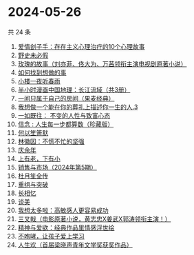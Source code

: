 # 2024-05-26

共 24 条

<!-- BEGIN WEREAD -->
<!-- 最后更新时间 2024-05-26 10:13:38 +0800 -->
1. [爱情刽子手：存在主义心理治疗的10个心理故事](https://weread.qq.com/web/bookDetail/28a329007260a56928aa6c7)
1. [野史未必假](https://weread.qq.com/web/bookDetail/cfc32c60813ab8d32g013aca)
1. [玫瑰的故事（刘亦菲、佟大为、万茜领衔主演电视剧原著小说）](https://weread.qq.com/web/bookDetail/37f32de072162e8c37f269b)
1. [如何找到想做的事](https://weread.qq.com/web/bookDetail/71a32fb0813ab8de8g019cc9)
1. [小楼一夜听春雨](https://weread.qq.com/web/bookDetail/b7232a30813ab8da4g0152a2)
1. [半小时漫画中国地理：长江流域（共3册）](https://weread.qq.com/web/bookDetail/cb932440813ab8dccg015dce)
1. [一间只属于自己的房间（果麦经典）](https://weread.qq.com/web/bookDetail/fdd327a07198e688fdd47f6)
1. [我想做一个能在你的葬礼上描述你一生的人.3](https://weread.qq.com/web/bookDetail/38f32690813ab6e23g019e4e)
1. [一如既往： 不变的人性与致富心态](https://weread.qq.com/web/bookDetail/f8e322b0813ab8db0g01952e)
1. [信念 : 人生每一步都算数（珍藏版）](https://weread.qq.com/web/bookDetail/9e1326b0813ab8736g0119ec)
1. [何以笙箫默](https://weread.qq.com/web/bookDetail/842321805282ad8422b77a5)
1. [林徽因：不慌不忙的坚强](https://weread.qq.com/web/bookDetail/a2332ce0813ab8c3cg011cce)
1. [庆余年](https://weread.qq.com/web/bookDetail/0ae32be0570f000ae1bf155)
1. [上有老，下有小](https://weread.qq.com/web/bookDetail/67f32aa0813ab8d6bg019ce9)
1. [销售与市场（2024年第5期）](https://weread.qq.com/web/bookDetail/c74323f0813ab8df5g012e33)
1. [杜月笙全传](https://weread.qq.com/web/bookDetail/cbd32a607203e682cbdde3d)
1. [重组与突破](https://weread.qq.com/web/bookDetail/67e32950813ab8db0g017351)
1. [长相忆](https://weread.qq.com/web/bookDetail/68f32d90813ab8cf4g0139ae)
1. [谈美](https://weread.qq.com/web/bookDetail/f733261071f01be4f737beb)
1. [我想太多啦：高敏感人更容易成功](https://weread.qq.com/web/bookDetail/db832970813ab8d8fg015a78)
1. [三叉戟（电影原著小说，黄志忠X姜武X郭涛领衔主演！）](https://weread.qq.com/web/bookDetail/4f7320705dddf94f7bd78b0)
1. [精神与爱欲：经典作品里情感浮世绘](https://weread.qq.com/web/bookDetail/e65320f0813ab8d60g019d67)
1. [不咆哮，让孩子爱上学习](https://weread.qq.com/web/bookDetail/643329a0717d29a1643a69f)
1. [人生欢（首届梁晓声青年文学奖获奖作品）](https://weread.qq.com/web/bookDetail/37f329b0813ab8d08g011b34)
<!-- END WEREAD -->